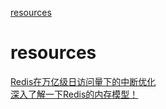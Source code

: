 [resources](#resources)

# resources

[Redis在万亿级日访问量下的中断优化](https://mp.weixin.qq.com/s/sXrxcggBczaNCZc4aoFTZw)<br>
[深入了解一下Redis的内存模型！](https://mp.weixin.qq.com/s/mI3nDtQdlVlLv2uUTxJegA)
